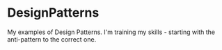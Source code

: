 # DesignPatterns

My examples of Design Patterns. I'm training my skills - starting with the anti-pattern to the correct one. 
